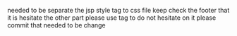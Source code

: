 needed to be separate the jsp style tag to css file 
keep check the footer that it is hesitate the other part please use </div> </body></div> tag to do not hesitate on it
please commit that needed to be change 

